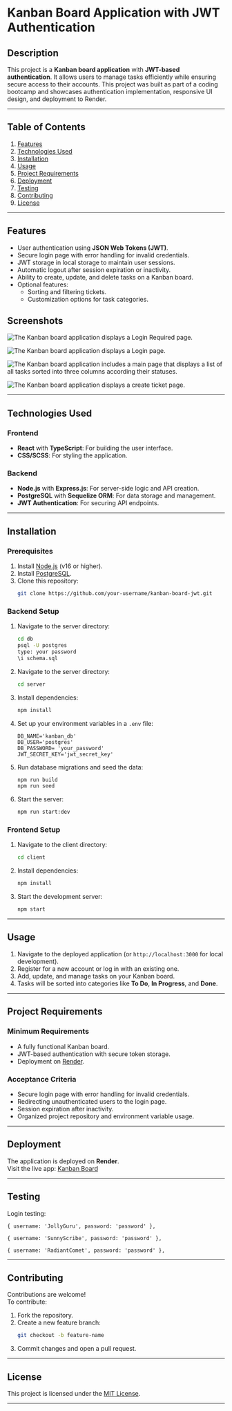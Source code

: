 
# Kanban Board Application with JWT Authentication

## Description
This project is a **Kanban board application** with **JWT-based authentication**. It allows users to manage tasks efficiently while ensuring secure access to their accounts. This project was built as part of a coding bootcamp and showcases authentication implementation, responsive UI design, and deployment to Render.

---

## Table of Contents
1. [Features](#features)  
2. [Technologies Used](#technologies-used)  
3. [Installation](#installation)  
4. [Usage](#usage)  
5. [Project Requirements](#project-requirements)  
6. [Deployment](#deployment)  
7. [Testing](#testing)
8. [Contributing](#contributing)  
9. [License](#license)  

---

## Features
- User authentication using **JSON Web Tokens (JWT)**.
- Secure login page with error handling for invalid credentials.
- JWT storage in local storage to maintain user sessions.
- Automatic logout after session expiration or inactivity.
- Ability to create, update, and delete tasks on a Kanban board.
- Optional features:
  - Sorting and filtering tickets.
  - Customization options for task categories.

## Screenshots

![The Kanban board application displays a Login Required page.](./assets/loggedout.png)


![The Kanban board application displays a Login page.](./assets/login.png)

![The Kanban board application includes a main page that displays a list of all tasks sorted into three columns according their statuses.](./assets/dashboard.png)

![The Kanban board application displays a create ticket page.](./assets/createticket.png)

---

## Technologies Used
### Frontend
- **React** with **TypeScript**: For building the user interface.
- **CSS/SCSS**: For styling the application.

### Backend
- **Node.js** with **Express.js**: For server-side logic and API creation.
- **PostgreSQL** with **Sequelize ORM**: For data storage and management.
- **JWT Authentication**: For securing API endpoints.

---

## Installation

### Prerequisites
1. Install [Node.js](https://nodejs.org) (v16 or higher).
2. Install [PostgreSQL](https://www.postgresql.org/).
3. Clone this repository:
   ```bash
   git clone https://github.com/your-username/kanban-board-jwt.git
   ```

### Backend Setup
1. Navigate to the server directory:
   ```bash
   cd db
   psql -U postgres
   type: your password
   \i schema.sql
   ```
2. Navigate to the server directory:
   ```bash
   cd server
   ```
3. Install dependencies:
   ```bash
   npm install
   ```
4. Set up your environment variables in a `.env` file:
   ```env
   DB_NAME='kanban_db'
   DB_USER='postgres'
   DB_PASSWORD= 'your_password'
   JWT_SECRET_KEY='jwt_secret_key'
   ```
5. Run database migrations and seed the data:
   ```bash
   npm run build 
   npm run seed
   ```
6. Start the server:
   ```bash
   npm run start:dev
   ```

### Frontend Setup
1. Navigate to the client directory:
   ```bash
   cd client
   ```
2. Install dependencies:
   ```bash
   npm install
   ```
3. Start the development server:
   ```bash
   npm start
   ```

---

## Usage
1. Navigate to the deployed application (or `http://localhost:3000` for local development).
2. Register for a new account or log in with an existing one.
3. Add, update, and manage tasks on your Kanban board.
4. Tasks will be sorted into categories like **To Do**, **In Progress**, and **Done**.

---

## Project Requirements
### Minimum Requirements
- A fully functional Kanban board.
- JWT-based authentication with secure token storage.
- Deployment on [Render](https://render.com).

### Acceptance Criteria
- Secure login page with error handling for invalid credentials.
- Redirecting unauthenticated users to the login page.
- Session expiration after inactivity.
- Organized project repository and environment variable usage.

---

## Deployment
The application is deployed on **Render**.  
Visit the live app: [Kanban Board](https://krazy-kanban-board-n964.onrender.com/)

---
## Testing

Login testing:

    { username: 'JollyGuru', password: 'password' },

    { username: 'SunnyScribe', password: 'password' },

    { username: 'RadiantComet', password: 'password' },

---
## Contributing
Contributions are welcome!  
To contribute:
1. Fork the repository.
2. Create a new feature branch:
   ```bash
   git checkout -b feature-name
   ```
3. Commit changes and open a pull request.

---

## License
This project is licensed under the [MIT License](LICENSE).

---
